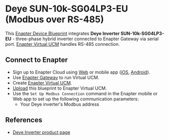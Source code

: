 # Deye SUN-10k-SG04LP3-EU (Modbus over RS-485)

This [Enapter Device Blueprint](https://go.enapter.com/marketplace-readme) integrates **Deye Inverter SUN-10k-SG04LP3-EU** - three-phase hybrid inverter connected to Enapter Gateway via serial port. [Enapter Virtual UCM](https://go.enapter.com/handbook-vucm) handles RS-485 connection.

## Connect to Enapter

- Sign up to Enapter Cloud using [Web](https://cloud.enapter.com/) or mobile app ([iOS](https://apps.apple.com/app/id1388329910), [Android](https://play.google.com/store/apps/details?id=com.enapter&hl=en)).
- Use [Enapter Gateway](https://go.enapter.com/handbook-gateway-setup) to run Virtual UCM.
- Create [Enapter Virtual UCM](https://go.enapter.com/handbook-vucm).
- [Upload](https://go.enapter.com/developers-upload-blueprint) this blueprint to Enapter Virtual UCM.
- Use the `Set Up Modbus Connection` command in the Enapter mobile or Web app to set up the following communication parameters:
  - Your Deye inverter's Modbus address

## References

- [Deye Inverter product page](https://www.deyeinverter.com/product/hybrid-inverter-1/sun5-6-8-10-12ksg04lp3.html)
